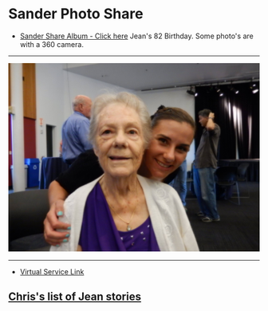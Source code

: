 # Sander Photo Share

- [Sander Share Album - Click here](https://photos.app.goo.gl/jQKs7bjwwTGeq6Av7)  Jean's 82 Birthday.  Some photo's are with a 360 camera.

----

![JeanJess](./SanderJeanJessDSCN0066.JPG)

----

- [Virtual Service Link](https://viewlogies.net/darling-fischer/84cpbukIT)

<!--  ![JeanJess](https://photos.app.goo.gl/roMy6h2ySbMCHQmW8)
       [Obit](https://www.tributearchive.com/obituaries/22715573/wanda-jean-sander)  -->


## [Chris's list of Jean stories](./JeanStories)
